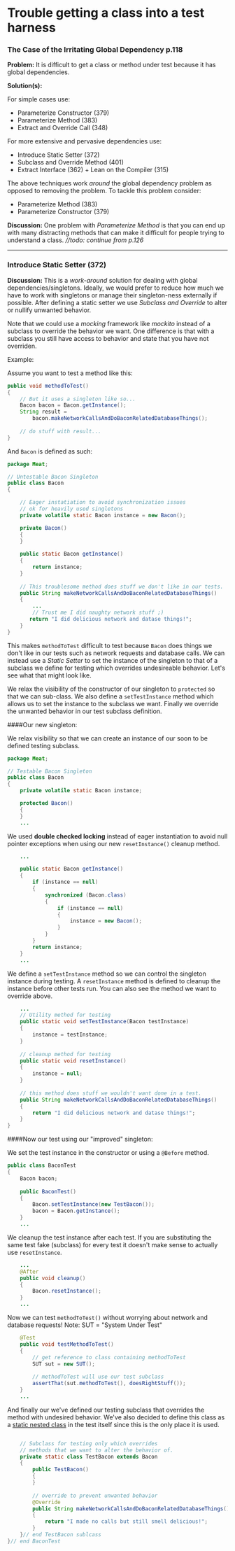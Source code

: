 # Trouble getting a class into a test harness


### The Case of the Irritating Global Dependency p.118

**Problem:** It is difficult to get a class or method under test because it has global dependencies.

**Solution(s):** 

For simple cases use: 

- Parameterize Constructor (379)
- Parameterize Method (383)
- Extract and Override Call (348)

For more extensive and pervasive dependencies use: 

- Introduce Static Setter (372)
- Subclass and Override Method (401)
- Extract Interface (362) + Lean on the Compiler (315)

The above techniques work *around* the global dependency problem as opposed to removing the problem. To tackle this problem consider:

- Parameterize Method (383)
- Parameterize Constructor (379)

**Discussion:** One problem with *Parameterize Method* is that you can end up with many distracting methods that can make it difficult for people trying to understand a class. *//todo: continue from p.126*

---

### Introduce Static Setter (372)

**Discussion:** This is a *work-around* solution for dealing with global dependencies/singletons. Ideally, we would prefer to reduce how much we have to work with singletons or manage their singleton-ness externally if possible. After defining a static setter we use *Subclass and Override* to alter or nullify unwanted behavior. 

Note that we could use a *mocking* framework like *mockito* instead of a subclass to override the behavior we want. One difference is that with a subclass you still have access to behavior and state that you have not overriden. 

Example:

Assume you want to test a method like this:

~~~java
public void methodToTest()
{
	// But it uses a singleton like so...
	Bacon bacon = Bacon.getInstance();
	String result =
		bacon.makeNetworkCallsAndDoBaconRelatedDatabaseThings();
		
	// do stuff with result...
}
~~~

And `Bacon` is defined as such: 

~~~java
package Meat;

// Untestable Bacon Singleton
public class Bacon
{

    // Eager instatiation to avoid synchronization issues
    // ok for heavily used singletons
    private volatile static Bacon instance = new Bacon();

    private Bacon()
    {
    }
    
    public static Bacon getInstance()
    {
        return instance;
    }
    
    // This troublesome method does stuff we don't like in our tests.
    public String makeNetworkCallsAndDoBaconRelatedDatabaseThings()
    {
    	...
    	// Trust me I did naughty network stuff ;)
       return "I did delicious network and datase things!";
    }
}
~~~

This makes `methodToTest` difficult to test because `Bacon` does things we don't like in our tests such as network requests and database calls. We can instead use a *Static Setter* to set the instance of the singleton to that of a subclass we define for testing which overrides undesireable behavior. Let's see what that might look like. 

We relax the visibility of the constructor of our singleton to 
`protected` so that we can sub-class. We also define a `setTestInstance` method which allows us to set the instance to the subclass we want. Finally we override the unwanted behavior in our test subclass definition. 

####Our new singleton:

We relax visibility so that we can create an instance of our soon to be defined testing subclass.

~~~java
package Meat;

// Testable Bacon Singleton
public class Bacon
{
    private volatile static Bacon instance;

    protected Bacon()
    {
    }
    ...
~~~

We used **double checked locking** instead of eager instantiation to avoid null pointer exceptions when using our new `resetInstance()` cleanup method. 

~~~java
	...    

    public static Bacon getInstance()
    {
        if (instance == null)
        {
            synchronized (Bacon.class)
            {
                if (instance == null)
                {
                    instance = new Bacon();
                }
            }
        }
        return instance;
    }
    ...
~~~

We define a `setTestInstance` method so we can control the singleton instance during testing. A `resetInstance` method is defined to cleanup the instance before other tests run. You can also see the method we want to override above.

~~~java    
    ...
    // Utility method for testing
    public static void setTestInstance(Bacon testInstance)
    {
        instance = testInstance;
    }
    
    // cleanup method for testing
    public static void resetInstance()
    {
        instance = null;
    }
    
    // this method does stuff we wouldn't want done in a test.
    public String makeNetworkCallsAndDoBaconRelatedDatabaseThings()
    {
        return "I did delicious network and datase things!";
    }
}

~~~

####Now our test using our "improved" singleton:

We set the test instance in the constructor or using a `@Before` method. 

~~~java
public class BaconTest
{
    Bacon bacon;
    
    public BaconTest()
    {
        Bacon.setTestInstance(new TestBacon());
        bacon = Bacon.getInstance();
    }
    ...
~~~

We cleanup the test instance after each test. If you are substituting the same test fake (subclass) for every test it doesn't make sense to actually use `resetInstance`. 

~~~java    
    ...
    @After
    public void cleanup()
    {
        Bacon.resetInstance();
    }
    ...
~~~    

Now we can test `methodToTest()` without worrying about network and database requests! Note: SUT = "System Under Test"

~~~java
    @Test
    public void testMethodToTest()
    {
        // get reference to class containing methodToTest
        SUT sut = new SUT();
        
        // methodToTest will use our test subclass
        assertThat(sut.methodToTest(), doesRightStuff());
    }
    ...
~~~

And finally our we've defined our testing subclass that overrides the method with undesired behavior. We've also decided to define this class as a [static nested class](https://docs.oracle.com/javase/tutorial/java/javaOO/nested.html) in the test itself since this is the only place it is used. 

~~~java    

    // Subclass for testing only which overrides
    // methods that we want to alter the behavior of.
    private static class TestBacon extends Bacon
    {
        public TestBacon()
        {
        }
        
        // override to prevent unwanted behavior
        @Override
        public String makeNetworkCallsAndDoBaconRelatedDatabaseThings()
        {
            return "I made no calls but still smell delicious!";
        }
    }// end TestBacon sublcass
}// end BaconTest
~~~

